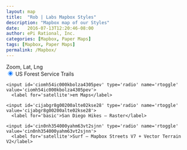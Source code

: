 ```yaml
---
layout: map
title:  "Rob | Labs Mapbox Styles"
description: "Mapbox map of our Styles"
date:   2016-07-13T12:20:46-08:00
author: ePi Rational, Inc.
categories: [Mapbox, Paper Maps]
tags: [Mapbox, Paper Maps]
permalink: /Mapbox/
---
```




<div id='map'></div>
<div id='zoom-level'>Zoom, Lat, Lng</div>
<div id='menu'>
    <input id='ciqk2376r000lb9m98hmyzwr7' type='radio' name='rtoggle' value='ciqk2376r000lb9m98hmyzwr7' checked='checked'>
      <label for='basic'>US Forest Service Trails</label>

    <input id='ciomh54ic000kbolza4305pev' type='radio' name='rtoggle' value='ciomh54ic000kbolza4305pev'>
      <label for='satellite'>eπ Maps</label>

    <input id='cijabgr8g00200alte02kse28' type='radio' name='rtoggle' value='cijabgr8g00200alte02kse28'>
      <label for='basic'>San Diego Hikes — Raster</label>  

    <input id='cin0nh354000yahm63vt2sjnn' type='radio' name='rtoggle' value='cin0nh354000yahm63vt2sjnn'>
      <label for='satellite'>Surf — Mapbox Streets V7 + Vector Terrain V2</label>

</div>
<script>
var map = new mapboxgl.Map({
    container: 'map',
    style: 'mapbox://styles/roblabs/ciqk2376r000lb9m98hmyzwr7',
    zoom: 9,
    maxZoom: 14.99,
    center: [-116.641194, 33.199951]
});

map.on('zoomend', function(){
  ZoomOrDragEnd();
});

map.on('moveend', function(){
  ZoomOrDragEnd();
});

function ZoomOrDragEnd(){
  var zoom = map.getZoom();
  var center = map.getCenter().toArray();

  var zoomOutput = parseFloat(zoom).toFixed(2);
  var centerOutput = parseFloat(center[1]).toFixed(4) + ', ' + parseFloat(center[0]).toFixed(4);
  document.getElementById('zoom-level').innerHTML = 'Zoom, Lat, Lng:  ' + zoomOutput + ', ' + centerOutput;
}

var layerList = document.getElementById('menu');
var inputs = layerList.getElementsByTagName('input');

function switchLayer(layer) {
    var layerId = layer.target.id;
    map.setStyle('mapbox://styles/roblabs/' + layerId);
}

for (var i = 0; i < inputs.length; i++) {
    inputs[i].onclick = switchLayer;
}
</script>
